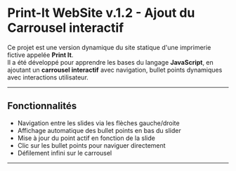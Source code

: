# Print-It WebSite v.1.2 - Ajout du Carrousel interactif

Ce projet est une version dynamique du site statique d'une imprimerie fictive appelée **Print It**.  
Il a été développé pour apprendre les bases du langage **JavaScript**, en ajoutant un **carrousel interactif** avec navigation, bullet points dynamiques avec interactions utilisateur.

---

## Fonctionnalités

- Navigation entre les slides via les flèches gauche/droite
- Affichage automatique des bullet points en bas du slider
- Mise à jour du point actif en fonction de la slide
- Clic sur les bullet points pour naviguer directement
- Défilement infini sur le carrousel

---

